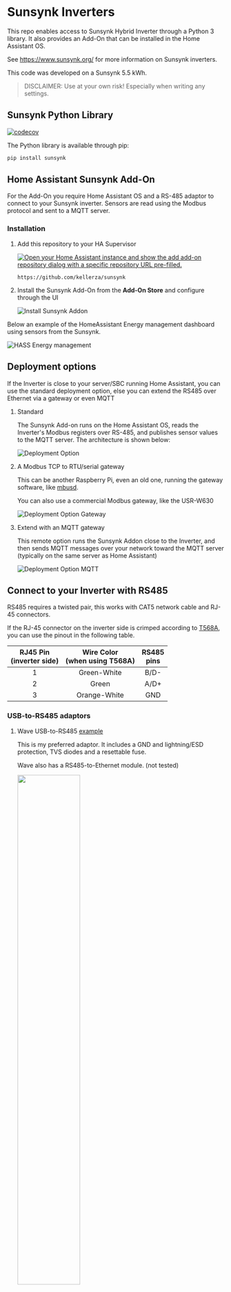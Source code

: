 # Sunsynk Inverters

This repo enables access to Sunsynk Hybrid Inverter through a Python 3 library. It also provides an Add-On that can be installed in the Home Assistant OS.

See <https://www.sunsynk.org/> for more information on Sunsynk inverters.

This code was developed on a Sunsynk 5.5 kWh.

> DISCLAIMER: Use at your own risk! Especially when writing any settings.

## Sunsynk Python Library

[![codecov](https://codecov.io/gh/kellerza/sunsynk/branch/main/graph/badge.svg?token=ILKRC5UTXI)](https://codecov.io/gh/kellerza/sunsynk)

The Python library is available through pip:

```bash
pip install sunsynk
```

## Home Assistant Sunsynk Add-On

For the Add-On you require Home Assistant OS and a RS-485 adaptor to connect to your Sunsynk inverter. Sensors are read using the Modbus protocol and sent to a MQTT server.

### Installation

1. Add this repository to your HA Supervisor

   [![Open your Home Assistant instance and show the add add-on repository dialog with a specific repository URL pre-filled.](https://my.home-assistant.io/badges/supervisor_add_addon_repository.svg)](https://my.home-assistant.io/redirect/supervisor_add_addon_repository/?repository_url=https%3A%2F%2Fgithub.com%2Fkellerza%2Fsunsynk)

   `https://github.com/kellerza/sunsynk`

2. Install the Sunsynk Add-On from the **Add-On Store** and configure through the UI

   ![Install Sunsynk Addon](./images/addon-install.png)


Below an example of the HomeAssistant Energy management dashboard using sensors from the Sunsynk.

![HASS Energy management](./images/energy.png)


## Deployment options

If the Inverter is close to your server/SBC running Home Assistant, you can use the standard deployment option, else you can extend the RS485 over Ethernet via a gateway or even MQTT

1. Standard

   The Sunsynk Add-on runs on the Home Assistant OS, reads the Inverter's Modbus registers over RS-485, and publishes sensor values to the MQTT server.
   The architecture is shown below:

   ![Deployment Option](./images/deploy.png)

2. A Modbus TCP to RTU/serial gateway

   This can be another Raspberry Pi, even an old one, running the gateway software, like [mbusd](./hass-addon-mbusd/README.md).

   You can also use a commercial Modbus gateway, like the USR-W630

   ![Deployment Option Gateway](./images/deploy-gw.png)

3. Extend with an MQTT gateway

   This remote option runs the Sunsynk Addon close to the Inverter, and then sends MQTT messages over your network toward the MQTT server (typically on the same server as Home Assistant)

   ![Deployment Option MQTT](./images/deploy-mqtt.png)


## Connect to your Inverter with RS485
RS485 requires a twisted pair, this works with CAT5 network cable and RJ-45 connectors.

If the RJ-45 connector on the inverter side is crimped according to [T568A](https://en.wikipedia.org/wiki/ANSI/TIA-568#Wiring), you can use the pinout in the following table.

| RJ45 Pin<br>(inverter side) | Wire Color<br>(when using T568A) | RS485<br>pins |
| :-------------------------: | :------------------------------: | :-----------: |
|              1              |           Green-White            |     B/D-      |
|              2              |              Green               |     A/D+      |
|              3              |           Orange-White           |      GND      |

### USB-to-RS485 adaptors

1. Wave USB-to-RS485 [example](https://www.robotics.org.za/W17286)

   This is my preferred adaptor. It includes a GND and lightning/ESD protection, TVS diodes and a resettable fuse.

   Wave also has a RS485-to-Ethernet module. (not tested)

   <img src="./images/usb-wave-rs485.jpg" width="55%">

1. USB-to-RS485 adaptor with cable [example](https://www.robotics.org.za/index.php?route=product/product&product_id=5947)

   Includes a GND and TVS diode and USB self recovery options.

   <img src="./images/usb-rs485-cable.jpg" width="55%">

Other tested adaptors
- USB-to-RS485 3 Pin adaptor [example](https://www.robotics.org.za/RS485-3P)

  Includes a GND and TVS diode and USB self recovery options.


- 2-Wire USB-to-RS485 [example](https://www.robotics.org.za/RS485-MINI)

  This is the adaptor I started with. It works, but does not include a GND, so your success might vary.

  <img src="./images/usb-rs485-rj45.png" width="35%">

### RS485 gateways

1. USR-W630 Wifi-to-RS485

   This is a tested Wifi-to-RS485 gateway, which also includes a GND.

   Requires `READ_SENSORS_BATCH_SIZE` set to 8 or less

2. HF5142B  Modbus/serial to ethernet (4x RS232/485/422 to 4x E-Ports)

![image](https://user-images.githubusercontent.com/101097267/179366470-c800c9c7-e79d-4a8d-b8d3-1c8e9b13a519.png)

   This is a tested gateway, with Deye 8k Eu Hybrid inverter.

   gateway serial setting:
   ![image](https://user-images.githubusercontent.com/101097267/179366366-3e58f9e2-bad8-4b42-9708-a5661eb2ecef.png)

## Fault finding

If you fail to get a reply from the inverter, please check the following

### (a) Only a single connection to the serial port

Ensure you only have a single addon connected to the serial port. The following can all potentially access the USB port: mbusd, Node RED, the normal and dev addon version.

If you need to have multiple connections to the serial port: ONLY connect mbusd to the serial port. Connect all addons to mbusd (e.g. tcp://192.168.1.x:503 )

### (b) Check the Modbus Server ID

Ensure the Modbus server ID (`MODBUS_SERVER_ID` config setting) setting matches the configured **Modbus SN** value of the inverter

View/update the Modbus server ID on your inverter under "Advanced Settings" / "Multi-Inverter"

<img src="./images/modbus_sn.png" width="80%">

### (c) Check line voltage / termination resistor

If your RS485 adapter has a termination resistor (typically 120 ohms), try removing it.

To check, disconnect the adapter and use a multimeter to measure the resistance between A & B.

The d.c. voltage between A/B on the sunsynk RS485 connection should idle around 4-5v with nothing connected,
but this may drop to around 0.5v with the 120 ohm load.

RS485 devices are typically multi-drop with a termination resistor on the first and last devices.
However, the RS485 BMS port may only be intended to connect to a single device.

<img src="./images/rs485-term.jpg">

## Tested Inverters

There are several inverters that are rebranded Deye inverters, so you might have success with other inverter brands as well, please add your inverter by editing this file and creating a Pull Request if you are successful.

| Inverter Model | Battery           | Version  | User          | Port(s)                  |
| -------------- | ----------------- | -------- | ------------- | ------------------------ |
| Sunsynk 3.6kW  | Sunsynk SSLB1     | beta/all | @reedy        | BMS485 (top left)        |
| Sunsynk 5.5kW  | Hubble AM-2       | beta/all | @kellerza     | BMS485 (top left)        |
| Sunsynk 8.8kW  | BSL 8.2 kWH       | 0.0.8    | @dirkackerman | RS485 (1 in image below) |
| Deye  8kW      | Pylontech US3000C | 0.1.3dev | @Kladrie      | RS485 (top left)         |
| Turbo-E   5kW  | DIY with JKBMS    | 0.1.4    | @agtconf      | BMS485 (top left)        |
### Sunsynk 3.6kW Inverter

<img src="./images/inv-ss-3-6kw.png" width="80%">

### Sunsynk 5.5kW Inverter
Tested with: USB-to-RS485 adaptor sourced from Banggood, very similar to [this](https://www.robotics.org.za/RS485-MINI?search=rs485).

NOTE: RJ-45 port marked **RS485** (bottom right) does not work.

### Sunsynk 8.8kW Inverter
<img src="./images/inv-ss-8kw.png" width="80%">


Tested with: USB-to-485 adaptor sourced from Micro Robotics, [here](https://www.robotics.org.za/index.php?route=product/product&product_id=5947)

### Deye 8kW Inverter

<img src="./images/inv-deye-8kw.png" width="80%">

RS485 is the blue line - top left, as with the Sunsynk inverters. Yellow is the CAN-comms with the Pylontech batteries

### Turbo-Energy 5kW Inverter
Tested with: USB-to-RS485 adaptor sourced from Aliexpress, very similar to [this](https://www.robotics.org.za/RS485-3P).


## Credits

Information in the Power forum was especially helpful to get this up and running, see [this thread](https://powerforum.co.za/topic/8646-my-sunsynk-8kw-data-collection-setup/)

Special Kudos to Bloubul7, @jacauc and Sc00bs.

The original Node-RED flows can be found on @jacauc's repo [here](https://github.com/jacauc/SunSynk-NodeRed)

Sunsynk 8.8kW diagram from system32 in [this thread](https://powerforum.co.za/topic/8451-sunsynk-inverter-monitoring)

